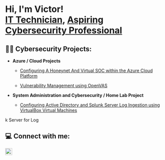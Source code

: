 <h1>Hi, I'm Victor! <br/><a href="https://github.com/Chaac9">IT Technician</a>, <a href="https://www.linkedin.com/in/victor-mena-b91b47135/">Aspiring Cybersecurity Professional</a>

<h2>👨‍💻 Cybersecurity Projects:</h2>

- <b>Azure / Cloud Projects</b>
  - [Configuring A Honeynet And Virtual SOC within the Azure Cloud Platform](https://github.com/Chaac9/AzureHoneynet_ActiveSoc/blob/main/README.md)
 
  - [Vulnerability Management using OpenVAS](https://github.com/Chaac9/VulnMngmnt_OpenVAS/blob/main/README.md)
 
- <b>System Administration and Cybersecurity / Home Lab Project</b>
  - [Configuring Active Directory and Splunk Server Log Ingestion using VirtualBox Virtual Machines](https://github.com/Chaac9/Active-Directory-and-Splunk-Server)

k Server for Log
<h2> 💻 Connect with me:</h2>

[<img align="left" alt="VictorMena | LinkedIn" width="22px" src="https://cdn.jsdelivr.net/npm/simple-icons@v3/icons/linkedin.svg" />][linkedin]


[linkedin]: https://www.linkedin.com/in/victor-mena-b91b47135/
